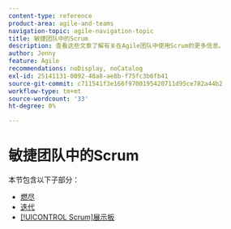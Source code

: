 ```yaml
---
content-type: reference
product-area: agile-and-teams
navigation-topic: agile-navigation-topic
title: 敏捷团队中的Scrum
description: 查看这些文章了解有关在Agile团队中使用Scrum的更多信息。
author: Jenny
feature: Agile
recommendations: noDisplay, noCatalog
exl-id: 25141131-0092-48a8-ae8b-f75fc3b6fb41
source-git-commit: c711541f3e166f9700195420711d95ce782a44b2
workflow-type: tm+mt
source-wordcount: '33'
ht-degree: 0%

---
```


# 敏捷团队中的Scrum

本节包含以下子部分：

* [燃尽](../../agile/use-scrum-in-an-agile-team/burndown/burndown.md)
* [迭代](../../agile/use-scrum-in-an-agile-team/iterations/iterations.md)
* [[!UICONTROL Scrum]展示板](../../agile/use-scrum-in-an-agile-team/scrum-board/scrum-board.md)
